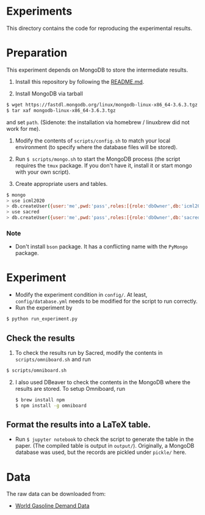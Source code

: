 # Experiments
This directory contains the code for reproducing the experimental results.

# Preparation
This experiment depends on MongoDB to store the intermediate results.

1. Install this repository by following the [README.md](https://github.com/takeshi-teshima/few-shot-domain-adaptation-by-causal-mechanism-transfer/blob/master/README.md).

1. Install MongoDB via tarball
  ```sh
  $ wget https://fastdl.mongodb.org/linux/mongodb-linux-x86_64-3.6.3.tgz
  $ tar xaf mongodb-linux-x86_64-3.6.3.tgz
  ```
  and set `path`.
  (Sidenote: the installation via homebrew / linuxbrew did not work for me).

1. Modify the contents of `scripts/config.sh` to match your local environment (to specify where the database files will be stored).

1. Run `$ scripts/mongo.sh` to start the MongoDB process (the script requires the `tmux` package. If you don't have it, install it or start mongo with your own script).

1. Create appropriate users and tables.
  ```sh
  $ mongo
  > use icml2020
  > db.createUser({user:'me',pwd:'pass',roles:[{role:'dbOwner',db:'icml2020'}]})
  > use sacred
  > db.createUser({user:'me',pwd:'pass',roles:[{role:'dbOwner',db:'sacred'}]})
  ```

### Note
- Don't install `bson` package. It has a conflicting name with the `PyMongo` package.

# Experiment

- Modify the experiment condition in `config/`. At least, `config/database.yml` needs to be modified for the script to run correctly.
- Run the experiment by

```bash
$ python run_experiment.py
```

## Check the results
1. To check the results run by Sacred, modify the contents in `scripts/omniboard.sh` and run
  ```bash
  $ scripts/omniboard.sh
  ```

2. I also used DBeaver to check the contents in the MongoDB where the results are stored.
   To setup Omniboard, run
   ```bash
   $ brew install npm
   $ npm install -g omniboard
   ```

## Format the results into a LaTeX table.
- Run `$ jupyter notebook` to check the script to generate the table in the paper. (The compiled table is output in `output/`).
  Originally, a MongoDB database was used, but the records are pickled under `pickle/` here.

# Data
The raw data can be downloaded from:
- [World Gasoline Demand Data](http://people.stern.nyu.edu/wgreene/Econometrics/PanelDataSets.htm)
